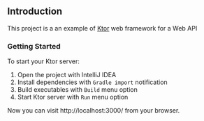 ## Introduction

This project is a an example of [Ktor](https://ktor.io/) web framework for a Web API

### Getting Started

To start your Ktor server:

1. Open the project with IntelliJ IDEA
2. Install dependencies with `Gradle import` notification
3. Build executables with `Build` menu option
4. Start Ktor server with `Run` menu option

Now you can visit http://localhost:3000/ from your browser.
